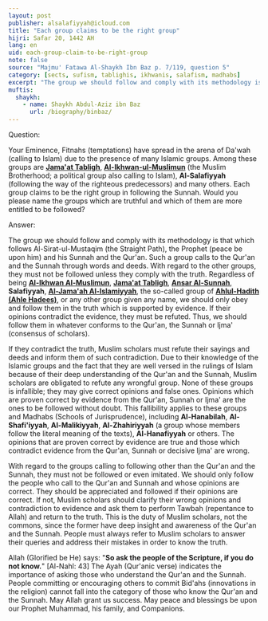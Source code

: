 ```yaml
---
layout: post
publisher: alsalafiyyah@icloud.com
title: "Each group claims to be the right group"
hijri: Safar 20, 1442 AH
lang: en
uid: each-group-claim-to-be-right-group
note: false
source: "Majmu' Fatawa Al-Shaykh Ibn Baz p. 7/119, question 5"
category: [sects, sufism, tablighis, ikhwanis, salafism, madhabs]
excerpt: "The group we should follow and comply with its methodology is that which follows Al-Sirat-ul-Mustaqim (the Straight Path), the Prophet (peace be upon him) and his Sunnah and the Qur'an."
muftis:
  shaykh: 
    - name: Shaykh Abdul-Aziz ibn Baz
      url: /biography/binbaz/
---
```


Question:

Your Eminence, Fitnahs (temptations) have spread in the arena of Da'wah (calling to Islam) due to the presence of many Islamic groups. Among these groups are [**Jama'at Tabligh**](/sufism/), [**Al-Ikhwan-ul-Muslimun**](/sects/) (the Muslim Brotherhood; a political group also calling to Islam), **Al-Salafiyyah** (following the way of the righteous predecessors) and many others. Each group claims to be the right group in following the Sunnah. Would you please name the groups which are truthful and which of them are more entitled to be followed? 

Answer: 

The group we should follow and comply with its methodology is that which follows Al-Sirat-ul-Mustaqim (the Straight Path), the Prophet (peace be upon him) and his Sunnah and the Qur'an. Such a group calls to the Qur'an and the Sunnah through words and deeds. With regard to the other groups, they must not be followed unless they comply with the truth. Regardless of being [**Al-Ikhwan Al-Muslimun**](/sects/), [**Jama'at Tabligh**](/sufism/), [**Ansar Al-Sunnah**](/sects/), **Salafiyyah**, [**Al-Jama'ah Al-Islamiyyah**](/sects/), the so-called group of [**Ahlul-Hadith (Ahle Hadees)**](/sects/), or any other group given any name, we should only obey and follow them in the truth which is supported by evidence. If their opinions contradict the evidence, they must be refuted. Thus, we should follow them in whatever conforms to the Qur'an, the Sunnah or Ijma' (consensus of scholars).

If they contradict the truth, Muslim scholars must refute their sayings and deeds and inform them of such contradiction. Due to their knowledge of the Islamic groups and the fact that they are well versed in the rulings of Islam because of their deep understanding of the Qur'an and the Sunnah, Muslim scholars are obligated to refute any wrongful group. None of these groups is infallible; they may give correct opinions and false ones. Opinions which are proven correct by evidence from the Qur'an, Sunnah or Ijma' are the ones to be followed without doubt. This fallibility applies to these groups and Madhabs (Schools of Jurisprudence), including **Al-Hanabilah**, **Al-Shafi'iyyah**, **Al-Malikiyyah**, **Al-Zhahiriyyah** (a group whose members follow the literal meaning of the texts), **Al-Hanafiyyah** or others. The opinions that are proven correct by evidence are true and those which contradict evidence from the Qur'an, Sunnah or decisive Ijma' are wrong. 

With regard to the groups calling to following other than the Qur'an and the Sunnah, they must not be followed or even imitated. We should only follow the people who call to the Qur'an and Sunnah and whose opinions are correct. They should be appreciated and followed if their opinions are correct. If not, Muslim scholars should clarify their wrong opinions and contradiction to evidence and ask them to perform Tawbah (repentance to Allah) and return to the truth. This is the duty of Muslim scholars, not the commons, since the former have deep insight and awareness of the Qur'an and the Sunnah. People must always refer to Muslim scholars to answer their queries and address their mistakes in order to know the truth.

Allah (Glorified be He) says: "**So ask the people of the Scripture, if you do not know.**" [Al-Nahl: 43] The Ayah (Qur'anic verse) indicates the importance of asking those who understand the Qur'an and the Sunnah. People committing or encouraging others to commit Bid'ahs (innovations in the religion) cannot fall into the category of those who know the Qur'an and the Sunnah. May Allah grant us success. May peace and blessings be upon our Prophet Muhammad, his family, and Companions. 
